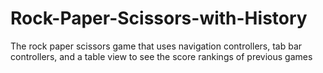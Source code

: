 # Rock-Paper-Scissors-with-History
The rock paper scissors game that uses navigation controllers, tab bar controllers, and a table view to see the score rankings of previous games
